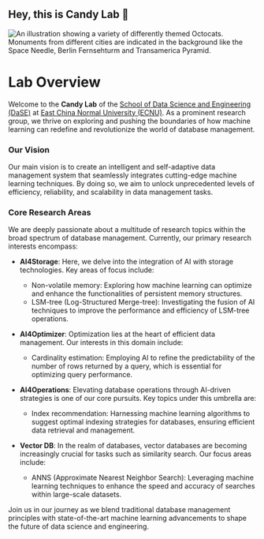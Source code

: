 ## Hey, this is Candy Lab 👋

![An illustration showing a variety of differently themed Octocats. Monuments from different cities are indicated in the background like the Space Needle, Berlin Fernsehturm and Transamerica Pyramid.](https://user-images.githubusercontent.com/3369400/133268513-5bfe2f93-4402-42c9-a403-81c9e86934b6.jpeg)

# Lab Overview

Welcome to the **Candy Lab** of the [School of Data Science and Engineering (DaSE)](https://dase.ecnu.edu.cn) at [East China Normal University (ECNU)](https://english.ecnu.edu.cn/). As a prominent research group, we thrive on exploring and pushing the boundaries of how machine learning can redefine and revolutionize the world of database management.

### Our Vision
Our main vision is to create an intelligent and self-adaptive data management system that seamlessly integrates cutting-edge machine learning techniques. By doing so, we aim to unlock unprecedented levels of efficiency, reliability, and scalability in data management tasks.

### Core Research Areas
We are deeply passionate about a multitude of research topics within the broad spectrum of database management. Currently, our primary research interests encompass:

- **AI4Storage**: Here, we delve into the integration of AI with storage technologies. Key areas of focus include:
  - Non-volatile memory: Exploring how machine learning can optimize and enhance the functionalities of persistent memory structures.
  - LSM-tree (Log-Structured Merge-tree): Investigating the fusion of AI techniques to improve the performance and efficiency of LSM-tree operations.

- **AI4Optimizer**: Optimization lies at the heart of efficient data management. Our interests in this domain include:
  - Cardinality estimation: Employing AI to refine the predictability of the number of rows returned by a query, which is essential for optimizing query performance.

- **AI4Operations**: Elevating database operations through AI-driven strategies is one of our core pursuits. Key topics under this umbrella are:
  - Index recommendation: Harnessing machine learning algorithms to suggest optimal indexing strategies for databases, ensuring efficient data retrieval and management.

- **Vector DB**: In the realm of databases, vector databases are becoming increasingly crucial for tasks such as similarity search. Our focus areas include:
  - ANNS (Approximate Nearest Neighbor Search): Leveraging machine learning techniques to enhance the speed and accuracy of searches within large-scale datasets.

Join us in our journey as we blend traditional database management principles with state-of-the-art machine learning advancements to shape the future of data science and engineering.

